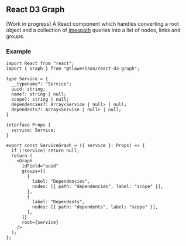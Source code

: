 ## React D3 Graph
\[Work in progress\]
A React component which handles converting a root object and a collection of [jmespath](https://jmespath.org/) queries into a list of nodes, links and groups.

### Example
```tsx
import React from "react";
import { Graph } from "@tlowerison/react-d3-graph";

type Service = {
  __typename?: "Service";
  uuid: string;
  name?: string | null;
  scope?: string | null;
  dependencies?: Array<Service | null> | null;
  dependents?: Array<Service | null> | null;
}

interface Props {
  service: Service;
}

export const ServiceGraph = ({ service }: Props) => {
  if (!service) return null;
  return (
    <Graph
      idField="uuid"
      groups={[
        {
          label: "Dependencies",
          nodes: [{ path: "dependencies", label: "scope" }],
        },
        {
          label: "Dependents",
          nodes: [{ path: "dependents", label: "scope" }],
        },
      ]}
      root={service}
    />
  );
};
```
